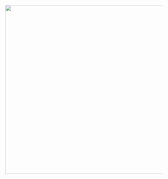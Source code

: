 <img src="https://github.com/tinyazure/The-Look-eCommerce-Earnigs-Report/tree/main/images" width="540" height="540">
